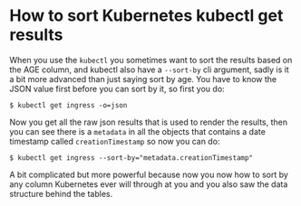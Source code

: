 # How to sort Kubernetes kubectl get results

When you use the `kubectl` you sometimes want to sort the results based on the AGE column, and kubectl also have a `--sort-by` cli argument, sadly is it a bit more advanced than just saying sort by age. You have to know the JSON value first before you can sort by it, so first you do:

```
$ kubectl get ingress -o=json
```

Now you get all the raw json results that is used to render the results, then you can see there is a `metadata` in all the objects that contains a date timestamp called `creationTimestamp` so now you can do:

```
$ kubectl get ingress --sort-by="metadata.creationTimestamp"
```

A bit complicated but more powerful because now you now how to sort by any column Kubernetes ever will through at you and you also saw the data structure behind the tables.